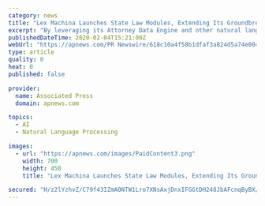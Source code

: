 ```yaml
---
category: news
title: "Lex Machina Launches State Law Modules, Extending Its Groundbreaking Legal Analytics to State Courts in California and Texas"
excerpt: "By leveraging its Attorney Data Engine and other natural language processing technology, Lex Machina is the only legal analytics provider able to utilize state court documents to provide comprehensive coverage about the behavior of judges, law firms, attorneys and parties in state courts. Lex Machina is solving an immense technical challenge by ..."
publishedDateTime: 2020-02-04T15:21:00Z
webUrl: "https://apnews.com/PR Newswire/618c10a4f58b1dfaf3a824d5a74e004c"
type: article
quality: 0
heat: 0
published: false

provider:
  name: Associated Press
  domain: apnews.com

topics:
  - AI
  - Natural Language Processing

images:
  - url: "https://apnews.com/images/PaidContent3.png"
    width: 700
    height: 450
    title: "Lex Machina Launches State Law Modules, Extending Its Groundbreaking Legal Analytics to State Courts in California and Texas"

secured: "H/z2lYzhvZ/C79f43IZmA0NTW1Lro7XNsAxjDnxIFGGtDH248JbAFcnqByBX/kMIW+cyVvMup3udfmCn+2EXJLYnPDLJwSgn1MLsjEcehVTk+PlM3S9wVhuknNZ/KyWd1TcG15rftK5x2v88UGvrAH3ila2vSjOiy75oqWvJ3WW1iRHV2PJtAWdSUyo+vcxjWMwH5Y0zEk2jhUQPN8lviSOZzt0aySaeM3QWJ92Rj+002Zlfqn2khaYFM/ZPVFwD3rblULCWergQhke0Aj0GSf4+29WXYqaICG55Y48b4AVwB33XKDjHczRkOmIwdMt2;27aqlPDZJAPlfX0Nb8TjhA=="
---
```


